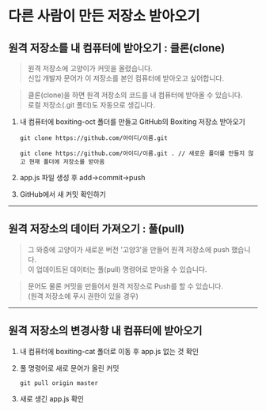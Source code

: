 <h1>다른 사람이 만든 저장소 받아오기</h1>



<h2>원격 저장소를 내 컴퓨터에 받아오기 : 클론(clone)</h2>

<blockquote><p>원격 저장소에 고양이가 커밋을 올렸습니다. <br />신입 개발자 문어가 이 저장소를 본인 컴퓨터에 받아오고 싶어합니다.</p></blockquote>

<blockquote>클론(clone)을 하면 원격 저장소의 코드를 내 컴퓨터에 받아올 수 있습니다. <br />로컬 저장소(.git 폴더)도 자동으로 생깁니다.</blockquote>



1. 내 컴퓨터에 boxiting-oct 폴더를 만들고 GitHub의 Boxiting 저장소 받아오기

   ```
   git clone https://github.com/아이디/이름.git
   ```

   ```
   git clone https://github.com/아이디/이름.git . // 새로운 폴더를 만들지 않고 현재 폴더에 저장소를 받아옴
   ```

   

2. app.js 파일 생성 후 add->commit->push

3. GitHub에서 새 커밋 확인하기



<hr />

<h2>원격 저장소의 데이터 가져오기 : 풀(pull)</h2>

<blockquote>그 와중에 고양이가 새로운 버전 '고양3'을 만들어 원격 저장소에 push 했습니다. <br />이 업데이트된 데이터는 풀(pull) 명령어로 받아올 수 있습니다.</blockquote>

<blockquote>문어도 물론 커밋을 만들어서 원격 저장소로 Push를 할 수 있습니다. <br />(원격 저장소에 푸시 권한이 있을 경우)</blockquote>



<hr />

<h2>원격 저장소의 변경사항 내 컴퓨터에 받아오기</h2>

1. 내 컴퓨터에 boxiting-cat 폴더로 이동 후 app.js 없는 것 확인

2. 풀 명령어로 새로 문어가 올린 커밋

   ```
   git pull origin master
   ```

3. 새로 생긴 app.js 확인

